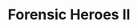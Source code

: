 ---
  title:          "Forensic Heroes II"
  genre:          "modern"
  chinesetitle:   "法證先鋒II"
  episodes:       "30"
  producer:       "Mui Siu-Ching"
  broadcaststart: "2008-05-18"
  broadcastend:   "2008-06-17"
  website:        "http://tvcity.tvb.com/drama/forensicheroes2"
  synopsis:       "Bomb disposal expert <strong>Yeung Sat Sing</strong> (<em>Kevin Cheng</em>) returns from England to visit relatives and he comes across a grenade case by accident. With his tactful and level-headed approach, Sing is highly appraised by Senior Chemist <strong>Ko Yin Pok</strong> (<em>Bobby Au-Yeung</em>) and is being invited to join the Forensic Division.  a little while, Sing becomes the division's rising star. By work, Sing gets back in touch with his long-lost best friend <strong>Koo Chak Sum</strong> (<em>Frankie Lam</em>). Sum serves as a forensic writer and he is going to get married soon. Accidentally Sum's fiancée <strong>Lam Ting Ting</strong> (<em>Linda Chung</em>) is killed in an explosion and Pok's police girlfriend <strong>Leung Siu Yau</strong> (<em>Yoyo Mung</em>) also loses the ability of holding a gun in the incident. Yau's duties are passed to <strong>Ma Kwok Ying</strong> (<em>Charmaine Sheh</em>) from the Narcotics Bureau. Both Sum and Sing find Ying extremely charming with her smart and unfathomable characteristics in case handling. Integrated the laboratory techniques, logical reasoning and forensic knowledge, the trio strive to fight against crimes tremendously. As they get to know each other more and more, the entangled triangle of love also starts to hinder their working relationships."
  fullname:       "Lee Kiu (Cat)"
  identity:       "Artist Manager"
  appearance:     "25-29"
  guest:          "yes"
---